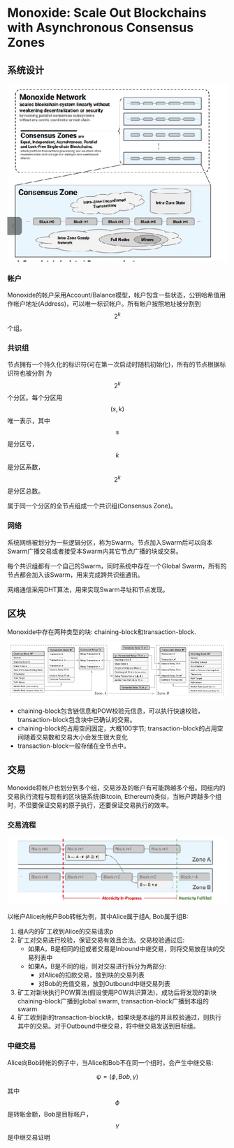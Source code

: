 # Monoxide: Scale Out Blockchains with Asynchronous Consensus Zones

## 系统设计

![](../.gitbook/assets/monoxide_arch.png)

### 帐户

Monoxide的帐户采用Account/Balance模型，帐户包含一些状态，公钥哈希值用作帐户地址\(Address\)，可以唯一标识帐户。所有帐户按照地址被分割到$$2^k$$ 个组。

### 共识组

节点拥有一个持久化的标识符\(可在第一次启动时随机初始化\)，所有的节点根据标识符也被分割 为 $$2^k$$个分区。每个分区用 $$(s,k)$$ 唯一表示，其中 $$s$$ 是分区号， $$k$$ 是分区系数， $$2^k$$ 是分区总数。

属于同一个分区的全节点组成一个共识组\(Consensus Zone\)。

###  网络

系统网络被划分为一些逻辑分区，称为Swarm。节点加入Swarm后可以向本Swarm广播交易或者接受本Swarm内其它节点广播的块或交易。

每个共识组都有一个自己的Swarm，同时系统中存在一个Global Swarm，所有的节点都会加入该Swarm，用来完成跨共识组通讯。

网络通信采用DHT算法，用来实现Swarm寻址和节点发现。

## 区块

Monoxide中存在两种类型的块: chaining-block和transaction-block. 

![](../.gitbook/assets/block_structure.png)

* chaining-block包含链信息和POW校验元信息，可以执行快速校验，transaction-block包含块中已确认的交易。
* chaining-block的占用空间固定，大概100字节; transaction-block的占用空间随着交易数和交易大小会发生很大变化
* transaction-block一般存储在全节点中。

## 交易

Monoxide将帐户也划分到多个组，交易涉及的帐户有可能跨越多个组。同组内的交易执行流程与现有的区块链系统\(Bitcoin, Ethereum\)类似，当帐户跨越多个组时，不但要保证交易的原子执行，还要保证交易执行的效率。

### 交易流程

![](../.gitbook/assets/monoxide_tx.png)

以帐户Alice向帐户Bob转帐为例，其中Alice属于组A, Bob属于组B:

1. 组A内的矿工收到Alice的交易请求p
2. 矿工对交易进行校验，保证交易有效且合法。交易校验通过后:
   * 如果A，B是相同的组或者交易是Inbound中继交易，则将交易放在块的交易列表中
   * 如果A，B是不同的组，则对交易进行拆分为两部分:
     * 对Alice的扣款交易，放到块的交易列表
     * 对Bob的充值交易，放到Outbound中继交易列表
3. 矿工对新块执行POW算法\(假设使用POW共识算法\)，成功后将发现的新块chaining-block广播到global swarm, transaction-block广播到本组的swarm
4. 矿工收到新的transaction-block块，如果块是本组的并且校验通过，则执行其中的交易。对于Outbound中继交易，将中继交易发送到目标组。

### 中继交易

Alice向Bob转帐的例子中，当Alice和Bob不在同一个组时，会产生中继交易:

$$
\psi=(\phi,Bob,\gamma)
$$

其中 $$\phi$$ 是转帐金额，Bob是目标帐户， $$\gamma$$ 是中继交易证明



